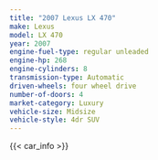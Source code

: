 ```yaml
---
title: "2007 Lexus LX 470"
make: Lexus
model: LX 470
year: 2007
engine-fuel-type: regular unleaded
engine-hp: 268
engine-cylinders: 8
transmission-type: Automatic
driven-wheels: four wheel drive
number-of-doors: 4
market-category: Luxury
vehicle-size: Midsize
vehicle-style: 4dr SUV
---
```


{{< car_info >}}
